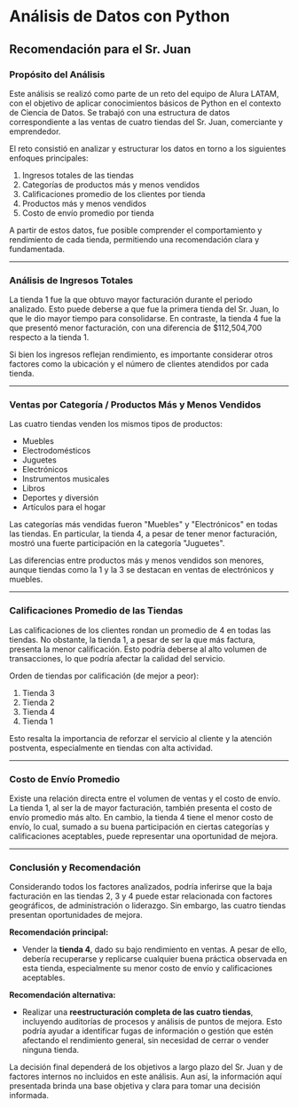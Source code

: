 # Análisis de Datos con Python

## Recomendación para el Sr. Juan

### Propósito del Análisis

Este análisis se realizó como parte de un reto del equipo de Alura LATAM, con el objetivo de aplicar conocimientos básicos de Python en el contexto de Ciencia de Datos. Se trabajó con una estructura de datos correspondiente a las ventas de cuatro tiendas del Sr. Juan, comerciante y emprendedor.

El reto consistió en analizar y estructurar los datos en torno a los siguientes enfoques principales:

1. Ingresos totales de las tiendas
2. Categorías de productos más y menos vendidos
3. Calificaciones promedio de los clientes por tienda
4. Productos más y menos vendidos
5. Costo de envío promedio por tienda

A partir de estos datos, fue posible comprender el comportamiento y rendimiento de cada tienda, permitiendo una recomendación clara y fundamentada.

---

### Análisis de Ingresos Totales

La tienda 1 fue la que obtuvo mayor facturación durante el periodo analizado. Esto puede deberse a que fue la primera tienda del Sr. Juan, lo que le dio mayor tiempo para consolidarse. En contraste, la tienda 4 fue la que presentó menor facturación, con una diferencia de \$112,504,700 respecto a la tienda 1.

Si bien los ingresos reflejan rendimiento, es importante considerar otros factores como la ubicación y el número de clientes atendidos por cada tienda.

---

### Ventas por Categoría / Productos Más y Menos Vendidos

Las cuatro tiendas venden los mismos tipos de productos:

* Muebles
* Electrodomésticos
* Juguetes
* Electrónicos
* Instrumentos musicales
* Libros
* Deportes y diversión
* Artículos para el hogar

Las categorías más vendidas fueron "Muebles" y "Electrónicos" en todas las tiendas. En particular, la tienda 4, a pesar de tener menor facturación, mostró una fuerte participación en la categoría "Juguetes".

Las diferencias entre productos más y menos vendidos son menores, aunque tiendas como la 1 y la 3 se destacan en ventas de electrónicos y muebles.

---

### Calificaciones Promedio de las Tiendas

Las calificaciones de los clientes rondan un promedio de 4 en todas las tiendas. No obstante, la tienda 1, a pesar de ser la que más factura, presenta la menor calificación. Esto podría deberse al alto volumen de transacciones, lo que podría afectar la calidad del servicio.

Orden de tiendas por calificación (de mejor a peor):

1. Tienda 3
2. Tienda 2
3. Tienda 4
4. Tienda 1

Esto resalta la importancia de reforzar el servicio al cliente y la atención postventa, especialmente en tiendas con alta actividad.

---

### Costo de Envío Promedio

Existe una relación directa entre el volumen de ventas y el costo de envío. La tienda 1, al ser la de mayor facturación, también presenta el costo de envío promedio más alto. En cambio, la tienda 4 tiene el menor costo de envío, lo cual, sumado a su buena participación en ciertas categorías y calificaciones aceptables, puede representar una oportunidad de mejora.

---

### Conclusión y Recomendación

Considerando todos los factores analizados, podría inferirse que la baja facturación en las tiendas 2, 3 y 4 puede estar relacionada con factores geográficos, de administración o liderazgo. Sin embargo, las cuatro tiendas presentan oportunidades de mejora.

**Recomendación principal:**

* Vender la **tienda 4**, dado su bajo rendimiento en ventas. A pesar de ello, debería recuperarse y replicarse cualquier buena práctica observada en esta tienda, especialmente su menor costo de envío y calificaciones aceptables.

**Recomendación alternativa:**

* Realizar una **reestructuración completa de las cuatro tiendas**, incluyendo auditorías de procesos y análisis de puntos de mejora. Esto podría ayudar a identificar fugas de información o gestión que estén afectando el rendimiento general, sin necesidad de cerrar o vender ninguna tienda.

La decisión final dependerá de los objetivos a largo plazo del Sr. Juan y de factores internos no incluidos en este análisis. Aun así, la información aquí presentada brinda una base objetiva y clara para tomar una decisión informada.
